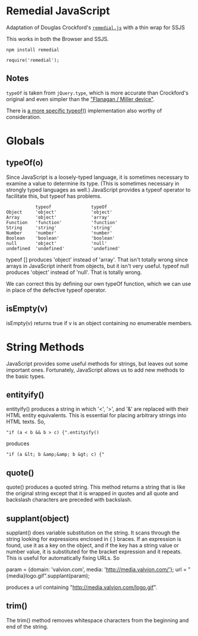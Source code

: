 Remedial JavaScript
====

Adaptation of Douglas Crockford's [`remedial.js`](https://web.archive.org/web/20110218164006/http://javascript.crockford.com/remedial.html) with a thin wrap for SSJS

This works in both the Browser and SSJS.

    npm install remedial

    require('remedial');

Notes
----

`typeOf` is taken from `jQuery.type`, which is more accurate than Crockford's original and even simpler
than the ["Flanagan / Miller device"](http://groups.google.com/group/nodejs/msg/0670a986a2906aeb).

There is [a more specific typeof()](http://rolandog.com/archives/2007/01/18/typeof-a-more-specific-typeof/) implementation also worthy of consideration.

Globals
====

typeOf(o)
----

Since JavaScript is a loosely-typed language, it is sometimes necessary to examine a value to determine its type. (This is sometimes necessary in strongly typed languages as well.) JavaScript provides a typeof  operator to facilitate this, but typeof has problems.

               typeof               typeOf
    Object     'object'             'object'
    Array      'object'             'array'
    Function   'function'           'function'
    String     'string'             'string'
    Number     'number'             'number'
    Boolean    'boolean'            'boolean'
    null       'object'             'null'
    undefined  'undefined'          'undefined'

typeof [] produces 'object' instead of 'array'. That isn't totally wrong since arrays in JavaScript inherit from objects, but it isn't very useful. typeof null produces 'object'  instead of 'null'. That is totally wrong.

We can correct this by defining our own typeOf function, which we can use in place of the defective typeof operator.

isEmpty(v)
----

isEmpty(v) returns true if v is an object containing no enumerable members.

String Methods
====

JavaScript provides some useful methods for strings, but leaves out some important ones. Fortunately, JavaScript allows us to add new methods to the basic types.

entityify()
----

entityify() produces a string in which '<', '>', and '&' are replaced with their HTML entity equivalents. This is essential for placing arbitrary strings into HTML texts. So,

    "if (a < b && b > c) {".entityify()

produces

    "if (a &lt; b &amp;&amp; b &gt; c) {"

quote()
----

quote() produces a quoted string. This method returns a string that is like the original string except that it is wrapped in quotes and all quote and backslash characters are preceded with backslash.

supplant(object)
----

supplant() does variable substitution on the string. It scans through the string looking for expressions enclosed in { } braces. If an expression is found, use it as a key on the object, and if the key has a string value or number value, it is substituted for the bracket expression and it repeats. This is useful for automatically fixing URLs. So

param = {domain: 'valvion.com', media: 'http://media.valvion.com/'};
url = "{media}logo.gif".supplant(param);

produces a url containing "http://media.valvion.com/logo.gif".

trim()
----

The trim() method removes whitespace characters from the beginning and end of the string.

